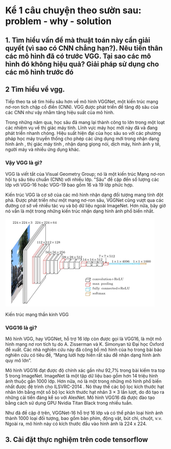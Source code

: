 # Kể 1 câu chuyện theo sườn sau: problem - why - solution

## 1. Tìm hiểu vấn đề mà thuật toán này cần giải quyết (vì sao có CNN chẳng hạn?). Nêu tiền thân các mô hình đã có trước VGG. Tại sao các mô hình đó không hiệu quả? Giải pháp sử dụng cho các mô hình trước đó

## 2 Tìm hiểu về vgg.

Tiếp theo ta sẽ tìm hiểu sâu hơn về mô hình VGGNet, một kiến trúc mạng nơ-ron tích chập cổ điển (CNN). VGG được phát triển để tăng độ sâu của các CNN như vậy nhằm tăng hiệu suất của mô hình.

Trong những năm qua, học sâu đã mang lại thành công to lớn trong một loạt các nhiệm vụ về thị giác máy tính. Lĩnh vực máy học mới này đã và đang phát triển nhanh chóng. Hiệu suất hiện đại của học sâu so với các phương pháp học máy truyền thống cho phép các ứng dụng mới trong nhận dạng hình ảnh , thị giác máy tính , nhận dạng giọng nói, dịch máy, hình ảnh y tế, người máy và nhiều ứng dụng khác.

### Vậy VGG là gì?

VGG là viết tắt của Visual Geometry Group; nó là một kiến trúc Mạng nơ-ron hội tụ sâu tiêu chuẩn (CNN) với nhiều lớp. "Sâu" đề cập đến số lượng các lớp với VGG-16 hoặc VGG-19 bao gồm 16 và 19 lớp phức hợp.

Kiến trúc VGG là cơ sở của các mô hình nhận dạng đối tượng mang tính đột phá. Được phát triển như một mạng nơ-ron sâu, VGGNet cũng vượt qua các đường cơ sở về nhiều tác vụ và bộ dữ liệu ngoài ImageNet. Hơn nữa, bây giờ nó vẫn là một trong những kiến trúc nhận dạng hình ảnh phổ biến nhất.

<img src="/Images/VGG/vgg-neural-network-architecture.png" alt="Multi-class classification"/>

Kiến trúc mạng thần kinh VGG

### VGG16 là gì?

Mô hình VGG, hay VGGNet, hỗ trợ 16 lớp còn được gọi là VGG16, là một mô hình mạng nơ ron tích tụ do A. Zisserman và K. Simonyan từ Đại học Oxford đề xuất. Các nhà nghiên cứu này đã công bố mô hình của họ trong bài báo nghiên cứu có tiêu đề, “Mạng lưới hợp hiến rất sâu để nhận dạng hình ảnh quy mô lớn”.

Mô hình VGG16 đạt được độ chính xác gần như 92,7% trong bài kiểm tra top 5 trong ImageNet. ImageNet là một tập dữ liệu bao gồm hơn 14 triệu hình ảnh thuộc gần 1000 lớp. Hơn nữa, nó là một trong những mô hình phổ biến nhất được đệ trình cho ILSVRC-2014 . Nó thay thế các bộ lọc kích thước hạt nhân lớn bằng một số bộ lọc kích thước hạt nhân 3 × 3 lần lượt, do đó tạo ra những cải tiến đáng kể so với AlexNet. Mô hình VGG16 đã được đào tạo bằng cách sử dụng GPU Nvidia Titan Black trong nhiều tuần.

Như đã đề cập ở trên, VGGNet-16 hỗ trợ 16 lớp và có thể phân loại hình ảnh thành 1000 loại đối tượng, bao gồm bàn phím, động vật, bút chì, chuột, v.v. Ngoài ra, mô hình này có kích thước đầu vào hình ảnh là 224 x 224.

## 3. Cài đặt thực nghiệm trên code tensorflow

